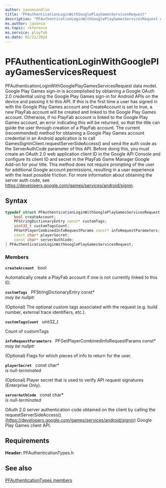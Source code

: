 ```yaml
---
author: jasonsandlin
title: "PFAuthenticationLoginWithGooglePlayGamesServicesRequest"
description: "PFAuthenticationLoginWithGooglePlayGamesServicesRequest data model. Google Play Games sign-in is accomplished by obtaining a Google OAuth 2.0 credential using the Google Play Games sign-in for Android APIs on the device and passing it to this API. If this is the first time a user has signed in with the Google Play Games account and CreateAccount is set to true, a new PlayFab account will be created and linked to the Google Play Games account. Otherwise, if no PlayFab account is linked to the Google Play Games account, an error indicating this will be returned, so that the title can guide the user through creation of a PlayFab account. The current (recommended) method for obtaining a Google Play Games account credential in an Android application is to call GamesSignInClient.requestServerSideAccess() and send the auth code as the ServerAuthCode parameter of this API. Before doing this, you must create an OAuth 2.0 web application client ID in the Google API Console and configure its client ID and secret in the PlayFab Game Manager Google Add-on for your title. This method does not require prompting of the user for additional Google account permissions, resulting in a user experience with the least possible friction. For more information about obtaining the server auth code, see https://developers.google.com/games/services/android/signin."
ms.author: jasonsa
ms.topic: reference
ms.service: playfab
ms.date: 02/22/2024
---
```


# PFAuthenticationLoginWithGooglePlayGamesServicesRequest  

PFAuthenticationLoginWithGooglePlayGamesServicesRequest data model. Google Play Games sign-in is accomplished by obtaining a Google OAuth 2.0 credential using the Google Play Games sign-in for Android APIs on the device and passing it to this API. If this is the first time a user has signed in with the Google Play Games account and CreateAccount is set to true, a new PlayFab account will be created and linked to the Google Play Games account. Otherwise, if no PlayFab account is linked to the Google Play Games account, an error indicating this will be returned, so that the title can guide the user through creation of a PlayFab account. The current (recommended) method for obtaining a Google Play Games account credential in an Android application is to call GamesSignInClient.requestServerSideAccess() and send the auth code as the ServerAuthCode parameter of this API. Before doing this, you must create an OAuth 2.0 web application client ID in the Google API Console and configure its client ID and secret in the PlayFab Game Manager Google Add-on for your title. This method does not require prompting of the user for additional Google account permissions, resulting in a user experience with the least possible friction. For more information about obtaining the server auth code, see https://developers.google.com/games/services/android/signin.  

## Syntax  
  
```cpp
typedef struct PFAuthenticationLoginWithGooglePlayGamesServicesRequest {  
    bool createAccount;  
    PFStringDictionaryEntry const* customTags;  
    uint32_t customTagsCount;  
    PFGetPlayerCombinedInfoRequestParams const* infoRequestParameters;  
    const char* playerSecret;  
    const char* serverAuthCode;  
} PFAuthenticationLoginWithGooglePlayGamesServicesRequest;  
```
  
### Members  
  
**`createAccount`** &nbsp; bool  
  
Automatically create a PlayFab account if one is not currently linked to this ID.
  
**`customTags`** &nbsp; PFStringDictionaryEntry const*  
*may be nullptr*  
  
(Optional) The optional custom tags associated with the request (e.g. build number, external trace identifiers, etc.).
  
**`customTagsCount`** &nbsp; uint32_t  
  
Count of customTags
  
**`infoRequestParameters`** &nbsp; PFGetPlayerCombinedInfoRequestParams const*  
*may be nullptr*  
  
(Optional) Flags for which pieces of info to return for the user.
  
**`playerSecret`** &nbsp; const char*  
*is null-terminated*  
  
(Optional) Player secret that is used to verify API request signatures (Enterprise Only).
  
**`serverAuthCode`** &nbsp; const char*  
*is null-terminated*  
  
OAuth 2.0 server authentication code obtained on the client by calling the requestServerSideAccess() (https://developers.google.com/games/services/android/signin) Google Play Games client API.
  
  
## Requirements  
  
**Header:** PFAuthenticationTypes.h
  
## See also  
[PFAuthenticationTypes members](../pfauthenticationtypes_members.md)  

  
  
